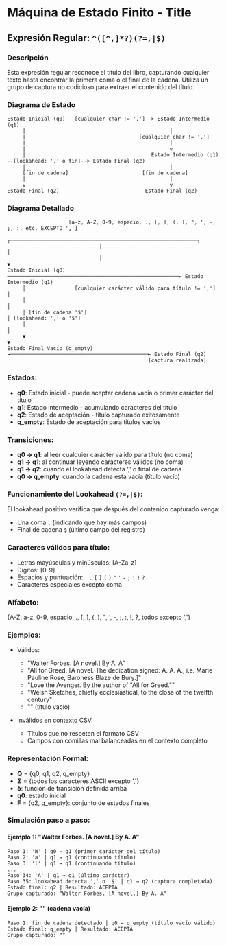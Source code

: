 # Máquina de Estado Finito - Title

## Expresión Regular: `^([^,]*?)(?=,|$)`

### Descripción
Esta expresión regular reconoce el título del libro, capturando cualquier texto hasta encontrar la primera coma o el final de la cadena. Utiliza un grupo de captura no codicioso para extraer el contenido del título.

### Diagrama de Estado

```
Estado Inicial (q0) --[cualquier char != ',']--> Estado Intermedio (q1)
     |                                               |
     |                                     [cualquier char != ',']
     |                                               |
     |                                               v
     |                                         Estado Intermedio (q1) --[lookahead: ',' o fin]--> Estado Final (q2)
     |                                               |
     [fin de cadena]                        [fin de cadena]
     |                                               |
     v                                               v
Estado Final (q2)                            Estado Final (q2)
```

### Diagrama Detallado

```
                    [a-z, A-Z, 0-9, espacio, ., [, ], (, ), ", ', -, ;, :, etc. EXCEPTO ',']
                              ┌─────────────────────────────────────────────────────────────┐
                              │                                                             │
                              │                                                             ▼
Estado Inicial (q0) ────────────────────────────────────────────────────────► Estado Intermedio (q1)
     │                [cualquier carácter válido para título != ',']                       │
     │                                                                                     │
     │ [fin de cadena '$']                                                                 │ [lookahead: ',' o '$']
     │                                                                                     │
     ▼                                                                                     ▼
Estado Final Vacío (q_empty) ◄─────────────────────────────────────────────► Estado Final (q2)
                                              [captura realizada]
```

### Estados:
- **q0**: Estado inicial - puede aceptar cadena vacía o primer carácter del título
- **q1**: Estado intermedio - acumulando caracteres del título
- **q2**: Estado de aceptación - título capturado exitosamente
- **q_empty**: Estado de aceptación para títulos vacíos

### Transiciones:
- **q0 → q1**: al leer cualquier carácter válido para título (no coma)
- **q1 → q1**: al continuar leyendo caracteres válidos (no coma)
- **q1 → q2**: cuando el lookahead detecta ',' o final de cadena
- **q0 → q_empty**: cuando la cadena está vacía (título vacío)

### Funcionamiento del Lookahead `(?=,|$)`:
El lookahead positivo verifica que después del contenido capturado venga:
- Una coma `,` (indicando que hay más campos)
- Final de cadena `$` (último campo del registro)

### Caracteres válidos para título:
- Letras mayúsculas y minúsculas: [A-Za-z]
- Dígitos: [0-9]
- Espacios y puntuación: ` ` `.` `[` `]` `(` `)` `"` `'` `-` `;` `:` `!` `?`
- Caracteres especiales excepto coma

### Alfabeto: 
{A-Z, a-z, 0-9, espacio, ., [, ], (, ), ", ', -, ;, :, !, ?, todos excepto ','}

### Ejemplos:
- Válidos: 
  - "Walter Forbes. [A novel.] By A. A"
  - "All for Greed. [A novel. The dedication signed: A. A. A., i.e. Marie Pauline Rose, Baroness Blaze de Bury.]"
  - "Love the Avenger. By the author of \"All for Greed.\""
  - "Welsh Sketches, chiefly ecclesiastical, to the close of the twelfth century"
  - "" (título vacío)
  
- Inválidos en contexto CSV: 
  - Títulos que no respeten el formato CSV
  - Campos con comillas mal balanceadas en el contexto completo

### Representación Formal:
- **Q** = {q0, q1, q2, q_empty}
- **Σ** = {todos los caracteres ASCII excepto ','}
- **δ**: función de transición definida arriba
- **q0**: estado inicial
- **F** = {q2, q_empty}: conjunto de estados finales

### Simulación paso a paso:

#### Ejemplo 1: "Walter Forbes. [A novel.] By A. A"
```
Paso 1: 'W' | q0 → q1 (primer carácter del título)
Paso 2: 'a' | q1 → q1 (continuando título)
Paso 3: 'l' | q1 → q1 (continuando título)
...
Paso 34: 'A' | q1 → q1 (último carácter)
Paso 35: lookahead detecta ',' o '$' | q1 → q2 (captura completada)
Estado final: q2 | Resultado: ACEPTA
Grupo capturado: "Walter Forbes. [A novel.] By A. A"
```

#### Ejemplo 2: "" (cadena vacía)
```
Paso 1: fin de cadena detectado | q0 → q_empty (título vacío válido)
Estado final: q_empty | Resultado: ACEPTA
Grupo capturado: ""
```
